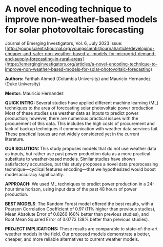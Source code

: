 # A novel encoding technique to improve non-weather-based models for solar photovoltaic forecasting

Journal of Emerging Investigators, Vol. 6, July 2023 issue: [http://youngscientistjournal.org/youngscientistjournal/article/developing-cheaper-and-safer-non-weather-based-ai-models-for-microgrid-demand-and-supply-forecasting-in-rural-areas](https://emerginginvestigators.org/articles/a-novel-encoding-technique-to-improve-non-weather-based-models-for-solar-photovoltaic-forecasting)

**Authors:** Farihah Ahmed (Columbia University) and Mauricio Hernandez (Duke University)

**Mentor:** Mauricio Hernandez

**QUICK INTRO:** Several studies have applied different machine learning (ML) techniques to the area of forecasting solar photovoltaic power production. Most of these studies use weather data as inputs to predict power production; however, there are numerous practical issues with the procurement of this data. This includes the high costs of procurement and lack of backup techniques if communication with weather data services fail. These practical issues are not widely considered yet in the current literature. 

**OUR SOLUTION:** This study proposes models that do not use weather data as inputs, but rather use past power production data as a more practical substitute to weather-based models. Similar studies have shown satisfactory accuracies, but this study proposes a novel data preprocessing technique—cyclical features encoding—that we hypothesized would boost model accuracy significantly.

**APPROACH:** We used ML techniques to predict power production in a 24-hour time horizon, using input data of the past 48 hours of power production.

**BEST MODELS**: The Random Forest model offered the best results, with a Pearson Correlation Coefficient of 0.97 (11% higher than previous studies), Mean Absolute Error of 0.0266 (60% better than previous studies), and Root Mean Squared Error of 0.0773 (38% better than previous studies).

**PROJECT IMPLICATIONS:** These results are comparable to state-of-the-art weather models in the field. Our proposed models demonstrate a better, cheaper, and more reliable alternatives to current weather models.


   
